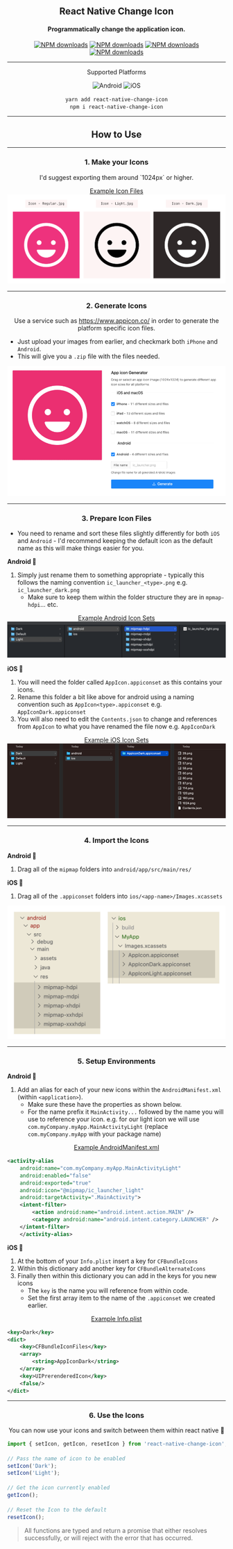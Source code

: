 <p align="center">
  <h2 align="center">React Native Change Icon</h2>
  <h4 align="center">Programmatically change the application icon.</h4>
</p>

<p align="center">
	<a href="https://www.npmjs.com/package/react-native-change-icon"><img src="https://img.shields.io/npm/dt/react-native-change-icon?style=flat-square" alt="NPM downloads"></a>
	<a href="https://www.npmjs.com/package/react-native-change-icon"><img src="https://img.shields.io/npm/v/react-native-change-icon?style=flat-square" alt="NPM downloads"></a>
	<a href="https://www.npmjs.com/package/react-native-change-icon"><img src="https://img.shields.io/bundlephobia/min/react-native-change-icon?style=flat-square" alt="NPM downloads"></a>
	<a href="https://www.npmjs.com/package/react-native-change-icon"><img src="https://img.shields.io/github/stars/skb1129/react-native-change-icon?style=flat-square" alt="NPM downloads"></a>
</p>

---

<p align="center">
	<p align="center">Supported Platforms</p>
	<p align="center">
		<img src="https://img.shields.io/badge/Android-32e650?style=flat-square" alt="Android">
		<img src="https://img.shields.io/badge/iOS-dbdbdb?style=flat-square" alt="iOS">
	</p>
	<div align="center">
		<code>yarn add react-native-change-icon</code>
		<br/>
		<code>npm i react-native-change-icon</code>
	</div>
</p>

---

<p align="center">
	<h2 align="center">How to Use</h2>
</p>

---

<p align="center">
	<h3 align="center"><strong>1.</strong>
		Make your Icons
	</h3>
	<p align="center">
		I'd suggest exporting them around `1024px` or higher.
	</p>
</p>
  

<div align="center">
	<a href="./docs/examples/Step-1">Example Icon Files</a>
	<img src="docs/images/icons-examples-showcase.png" alt="Example Icons">
</div>

---

<p align="center">
	<h3 align="center"><strong>2.</strong>
		Generate Icons
	</h3>
	<p align="center">
		Use a service such as <a href="https://www.appicon.co/">https://www.appicon.co/</a> in order to generate the platform specific icon files.
	</p>
</p>

- Just upload your images from earlier, and checkmark both `iPhone` and `Android`.
- This will give you a `.zip` file with the files needed.

<div align="center">
	<img src="docs/images/icons-examples-generate.png" alt="Generating Icons">
</div>

---

<p align="center">
	<h3 align="center"><strong>3.</strong>
		Prepare Icon Files
	</h3>
</p>

- You need to rename and sort these files slightly differently for both `iOS` and `Android` - I'd recommend keeping the default icon as the default name as this will make things easier for you.

**Android 🤖**
1. Simply just rename them to something appropriate - typically this follows the naming convention `ic_launcher_<type>.png` e.g. `ic_launcher_dark.png`
   - Make sure to keep them within the folder structure they are in `mpmap-hdpi`... etc.

<div align="center">
	<a href="./docs/examples/Step-3">Example Android Icon Sets</a>
	<img src="docs/images/icons-example-exported-android.png" alt="Example Exported Android Icons">
</div>

**iOS 🍏**
1. You will need the folder called `AppIcon.appiconset` as this contains your icons.
2. Rename this folder a bit like above for android using a naming convention such as `AppIcon<type>.appiconset` e.g. `AppIconDark.appiconset`
3. You will also need to edit the `Contents.json` to change and references from `AppIcon` to what you have renamed the file now e.g. `AppIconDark`

<div align="center">
	<a href="./docs/examples/Step-3">Example iOS Icon Sets</a>
	<img src="docs/images/icons-example-exported.png" alt="Example Exported iOS Icons">
</div>

---

<p align="center">
	<h3 align="center"><strong>4.</strong>
		Import the Icons
	</h3>
</p>

**Android 🤖**
1. Drag all of the `mipmap` folders into `android/app/src/main/res/`

**iOS 🍏**
1. Drag all of the `.appiconset` folders into `ios/<app-name>/Images.xcassets`

<div align="center">
	<img src="docs/images/icons-examples-dir.png" alt="Example Exported Icons">
</div>

---

<p align="center">
	<h3 align="center"><strong>5.</strong>
		Setup Environments
	</h3>
</p>

**Android 🤖**
1. Add an alias for each of your new icons within the `AndroidManifest.xml` (within `<application>`).
   - Make sure these have the properties as shown below.
   - For the name prefix it `MainActivity...` followed by the name you will use to reference your icon. e.g. for our light icon we will use `com.myCompany.myApp.MainActivityLight` (replace `com.myCompany.myApp` with your package name)


<div align="center">
	<a href="./docs/examples/Step-4/AndroidManifest.xml">Example AndroidManifest.xml</a>
</div>

```xml
<activity-alias 
	android:name="com.myCompany.myApp.MainActivityLight"
	android:enabled="false"
	android:exported="true"
	android:icon="@mipmap/ic_launcher_light"
	android:targetActivity=".MainActivity">
	<intent-filter>
		<action android:name="android.intent.action.MAIN" />
		<category android:name="android.intent.category.LAUNCHER" />
	</intent-filter>
	</activity-alias>
```

**iOS 🍏**
1. At the bottom of your `Info.plist` insert a key for `CFBundleIcons`
2. Within this dictionary add another key for `CFBundleAlternateIcons`
3. Finally then within this dictionary you can add in the keys for you new icons
   - The `key` is the name you will reference from within code.
   - Set the first array item to the name of the `.appiconset` we created earlier. 

<div align="center">
	<a href="./docs/examples/Step-4/Info.plist">Example Info.plist</a>
</div>

```xml
<key>Dark</key>
<dict>
	<key>CFBundleIconFiles</key>
	<array>
		<string>AppIconDark</string>
	</array>
	<key>UIPrerenderedIcon</key>
	<false/>
</dict>
```

---

<p align="center">
	<h3 align="center"><strong>6.</strong>
		Use the Icons
	</h3>
	<p align="center">
		You can now use your icons and switch between them within react native 🎉
	</p>
</p>


```javascript
import { setIcon, getIcon, resetIcon } from 'react-native-change-icon';

// Pass the name of icon to be enabled
setIcon('Dark');
setIcon('Light');

// Get the icon currently enabled
getIcon();

// Reset the Icon to the default
resetIcon();
```

> All functions are typed and return a promise that either resolves successfully, or will reject with the error that has occurred.